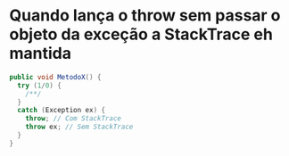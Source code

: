 # Quando lança o throw sem passar o objeto da exceção a StackTrace eh mantida

```csharp
public void MetodoX() {
  try (1/0) {
    /**/
  }
  catch (Exception ex) {
    throw; // Com StackTrace
    throw ex; // Sem StackTrace
  }
}
```
